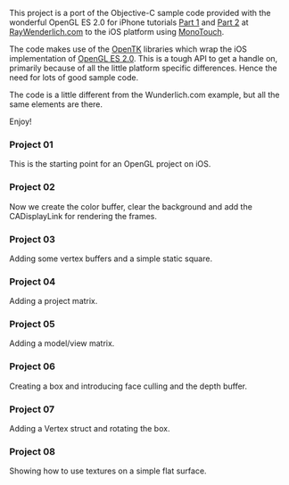 This project is a port of the Objective-C sample code provided with the wonderful OpenGL ES 2.0 for iPhone tutorials [Part 1](http://www.raywenderlich.com/3664/opengl-es-2-0-for-iphone-tutorial) and [Part 2](http://www.raywenderlich.com/4404/opengl-es-2-0-for-iphone-tutorial-part-2-textures) at [RayWenderlich.com](http://raywenderlich.com) to the iOS platform using [MonoTouch](http://xamarin.com).

The code makes use of the [OpenTK](http://opentk.com) libraries which wrap the iOS implementation of [OpenGL ES 2.0](http://www.khronos.org/api/opengles/2_X).  This is a tough API to get a handle on, primarily because of all the little platform specific differences.  Hence the need for lots of good sample code.

The code is a little different from the Wunderlich.com example, but all the same elements are there. 

Enjoy!

### Project 01

This is the starting point for an OpenGL project on iOS. 

### Project 02

Now we create the color buffer, clear the background and add the CADisplayLink for rendering the frames.

### Project 03

Adding some vertex buffers and a simple static square.

### Project 04

Adding a project matrix.

### Project 05

Adding a model/view matrix.

### Project 06 

Creating a box and introducing face culling and the depth buffer.

### Project 07

Adding a Vertex struct and rotating the box.

### Project 08 

Showing how to use textures on a simple flat surface.

